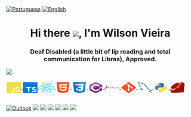 <div align="top">
 
[![Portuguese](https://www.countryflags.io/br/flat/32.png)](README.md)
[![English](https://www.countryflags.io/us/flat/32.png)](README.md)</div>

<h1 align="center">Hi there <img src="https://raw.githubusercontent.com/kaueMarques/kaueMarques/master/hi.gif" width="30px">, I'm Wilson Vieira</h1>
<h3 align="center">Deaf Disabled (a little bit of lip reading and total communication for Libras), Approved.</h3>

 <div>
  <a href="https://github.com/willsonvieira">
  <img height="180em" src="https://github-readme-stats.vercel.app/api?username=willsonvieira&show_icons=true&theme=algolia"/>
<div>

<div style="display: inline_block"><br>
  <img align="center" alt="Rafa-Js" height="30" width="40" src="https://raw.githubusercontent.com/devicons/devicon/master/icons/javascript/javascript-plain.svg">
  <img align="center" alt="Rafa-Ts" height="30" width="40" src="https://raw.githubusercontent.com/devicons/devicon/master/icons/typescript/typescript-plain.svg">
  <img align="center" alt="Rafa-React" height="30" width="40" src="https://raw.githubusercontent.com/devicons/devicon/master/icons/react/react-original.svg">
  <img align="center" alt="Rafa-HTML" height="30" width="40" src="https://raw.githubusercontent.com/devicons/devicon/master/icons/html5/html5-original.svg">
  <img align="center" alt="Rafa-CSS" height="30" width="40" src="https://raw.githubusercontent.com/devicons/devicon/master/icons/css3/css3-original.svg">
  <img align="center" alt="Rafa-Csharp" height="30" width="40" src="https://raw.githubusercontent.com/devicons/devicon/master/icons/csharp/csharp-original.svg">
  <img align="center" alt="Arthur-Apache" height="30" width="40" src="https://raw.githubusercontent.com/devicons/devicon/master/icons/apache/apache-original-wordmark.svg">
  <img align="center" alt="Arthur-Git" height="30" width="40" src="https://raw.githubusercontent.com/devicons/devicon/master/icons/git/git-original.svg">
  <img align="center" alt="Arthur-Mysql" height="30" width="40" src="https://raw.githubusercontent.com/devicons/devicon/master/icons/mysql/mysql-original.svg">
  <img align="center" alt="Arthur-Python" height="30" width="40" src="https://raw.githubusercontent.com/devicons/devicon/master/icons/python/python-original.svg">
  <img align="center" alt="Arthur-Ruby" height="30" width="40" src="https://raw.githubusercontent.com/devicons/devicon/master/icons/ruby/ruby-original.svg">
</div>
  
  ##
  
  <div>
  <a href = "mailto: willson.vieira@outlook.com"><img alt="Outlook" src="https://img.shields.io/badge/Outlook-0078D4?style=for-the-badge&logo=microsoft-outlook&logoColor=white" target="_blank"></a>
  <a href = "mailto: softengwilson@gmail.com"><img src="https://img.shields.io/badge/-Gmail-%23EA4335?style=for-the-badge&logo=gmail&logoColor=white" target="_blank"></a>
  <a href="https://www.linkedin.com/in/meuwilsonvieira/" target="_blank"><img src="https://img.shields.io/badge/-LinkedIn-%230077B5?style=for-the-badge&logo=linkedin&logoColor=white" target="_blank"></a>
  <a href="#" target="_blank"><img src="https://img.shields.io/badge/YouTube-FF0000?style=for-the-badge&logo=youtube&logoColor=white" target="_blank"></a>
  <a href="https://www.instagram.com/willson.vieira/" target="_blank"><img src="https://img.shields.io/badge/-Instagram-%23E4405F?style=for-the-badge&logo=instagram&logoColor=white" target="_blank"></a>
  <a href="https://www.facebook.com/meuwilsonvieira/" target="_blank"><img src = "https://img.shields.io/badge/facebook-%231877F2.svg?&style=for-the-badge&logo=facebook&logoColor=white" target="_blank"></a>
 <a href="https://www.willsonvieira.dev.br/" target="_blank"><img src = "https://img.shields.io/badge/RSS-FFA500?style=for-the-badge&logo=rss&logoColor=white" target="_blank"></a>
</div>

